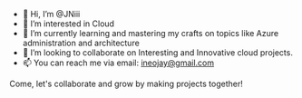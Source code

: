 - 👋 Hi, I’m @JNiii
- 👀 I’m interested in Cloud
- 🌱 I’m currently learning and mastering my crafts on topics like Azure administration and architecture
- 💞️ I’m looking to collaborate on Interesting and Innovative cloud projects.
- 📫 You can reach me via email: ineojay@gmail.com

Come, let's collaborate and grow by making projects together! 

<!---
JNiii/JNiii is a ✨ special ✨ repository because its `README.md` (this file) appears on your GitHub profile.
You can click the Preview link to take a look at your changes.
--->
